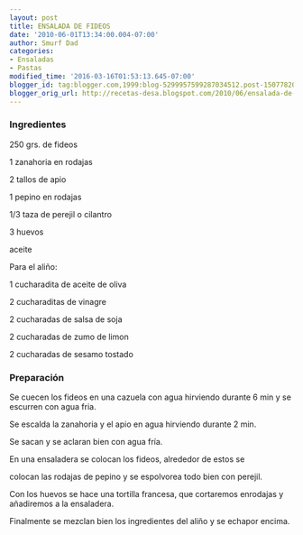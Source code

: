```yaml
---
layout: post
title: ENSALADA DE FIDEOS
date: '2010-06-01T13:34:00.004-07:00'
author: Smurf Dad
categories:
- Ensaladas
- Pastas
modified_time: '2016-03-16T01:53:13.645-07:00'
blogger_id: tag:blogger.com,1999:blog-5299957599287034512.post-1507782020164441453
blogger_orig_url: http://recetas-desa.blogspot.com/2010/06/ensalada-de-fideos.html
---
```


<h3>Ingredientes</h3>
250 grs. de fideos

1 zanahoria en rodajas

2 tallos de apio

1 pepino en rodajas

1/3 taza de perejil o cilantro

3 huevos

aceite



Para el aliño:

1 cucharadita de aceite de oliva

2 cucharaditas de vinagre

2 cucharadas de salsa de soja

2 cucharadas de zumo de limon

2 cucharadas de sesamo tostado

<h3>Preparación</h3>
Se cuecen los fideos en una cazuela con agua hirviendo durante 6 min y se escurren con agua fria.

Se escalda la zanahoria y el apio en agua hirviendo durante 2 min.

Se sacan y se aclaran bien con agua fría.

En una ensaladera se colocan los fideos, alrededor de estos se

colocan las rodajas de pepino y se espolvorea todo bien con perejil.

Con los huevos se hace una tortilla francesa, que cortaremos enrodajas y añadiremos a la ensaladera.

Finalmente se mezclan bien los ingredientes del aliño y se echapor encima.